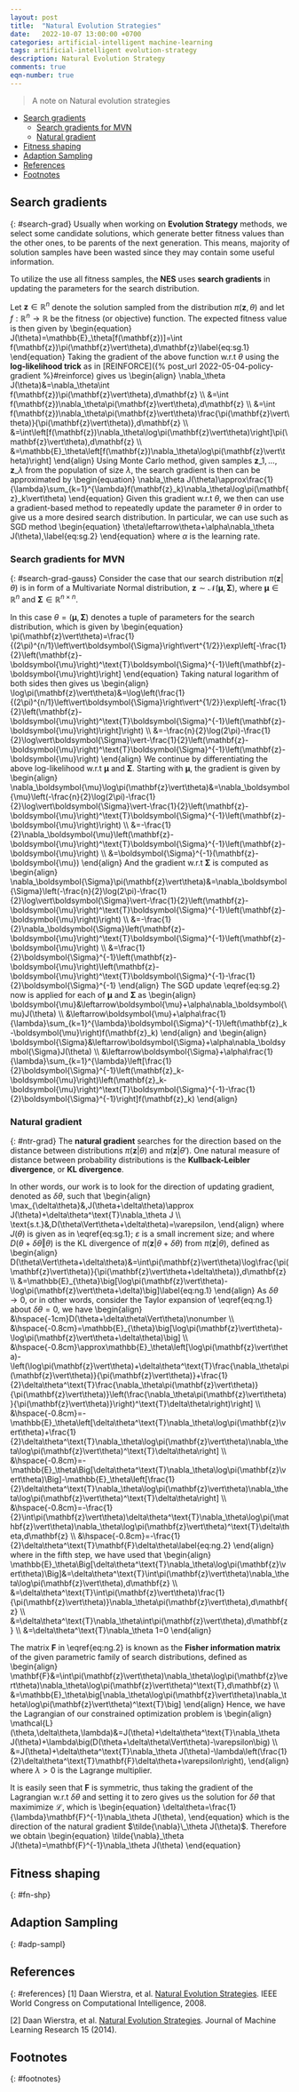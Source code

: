 ```yaml
---
layout: post
title:  "Natural Evolution Strategies"
date:   2022-10-07 13:00:00 +0700
categories: artificial-intelligent machine-learning
tags: artificial-intelligent evolution-strategy
description: Natural Evolution Strategy
comments: true
eqn-number: true
---
```

> A note on Natural evolution strategies

<!-- excerpt-end -->
- [Search gradients](#search-grad)
	- [Search gradients for MVN](search-grad-gauss)
	- [Natural gradient](ntr-grad)
- [Fitness shaping](#fn-shp)
- [Adaption Sampling](#adp-sampl)
- [References](#references)
- [Footnotes](#footnotes)

## Search gradients
{: #search-grad}
Usually when working on **Evolution Strategy** methods, we select some candidate solutions, which generate better fitness values than the other ones, to be parents of the next generation. This means, majority of solution samples have been wasted since they may contain some useful information.

To utilize the use all fitness samples, the **NES** uses **search gradients** in updating the parameters for the search distribution.

Let $\mathbf{z}\in\mathbb{R}^n$ denote the solution sampled from the distribution $\pi(\mathbf{z},\theta)$ and let $f:\mathbb{R}^n\to\mathbb{R}$ be the fitness (or objective) function. The expected fitness value is then given by
\begin{equation}
J(\theta)=\mathbb{E}\_\theta[f(\mathbf{z})]=\int f(\mathbf{z})\pi(\mathbf{z}\vert\theta)\,d\mathbf{z}\label{eq:sg.1}
\end{equation}
Taking the gradient of the above function w.r.t $\theta$ using the **log-likelihood trick** as in [REINFORCE]({% post_url 2022-05-04-policy-gradient %}#reinforce) gives us
\begin{align}
\nabla_\theta J(\theta)&=\nabla_\theta\int f(\mathbf{z})\pi(\mathbf{z}\vert\theta)\,d\mathbf{z} \\\\ &=\int f(\mathbf{z})\nabla_\theta\pi(\mathbf{z}\vert\theta)\,d\mathbf{z} \\\\ &=\int f(\mathbf{z})\nabla_\theta\pi(\mathbf{z}\vert\theta)\frac{\pi(\mathbf{z}\vert\theta)}{\pi(\mathbf{z}\vert\theta)}\,d\mathbf{z} \\\\ &=\int\left[f(\mathbf{z})\nabla_\theta\log\pi(\mathbf{z}\vert\theta)\right]\pi(\mathbf{z}\vert\theta)\,d\mathbf{z} \\\\ &=\mathbb{E}\_\theta\left[f(\mathbf{z})\nabla_\theta\log\pi(\mathbf{z}\vert\theta)\right]
\end{align}
Using Monte Carlo method, given samples $\mathbf{z}\_1,\ldots,\mathbf{z}\_\lambda$ from the population of size $\lambda$, the search gradient is then can be approximated by
\begin{equation}
\nabla_\theta J(\theta)\approx\frac{1}{\lambda}\sum_{k=1}^{\lambda}f(\mathbf{z}\_k)\nabla_\theta\log\pi(\mathbf{z}\_k\vert\theta)
\end{equation}
Given this gradient w.r.t $\theta$, we then can use a gradient-based method to repeatedly update the parameter $\theta$ in order to give us a more desired search distribution. In particular, we can use such as SGD method
\begin{equation}
\theta\leftarrow\theta+\alpha\nabla_\theta J(\theta),\label{eq:sg.2}
\end{equation}
where $\alpha$ is the learning rate.

### Search gradients for MVN
{: #search-grad-gauss}
Consider the case that our search distribution $\pi(\mathbf{z}\vert\theta)$ is in form of a Multivariate Normal  distribution, $\mathbf{z}\sim\mathcal{N}(\boldsymbol{\mu},\boldsymbol{\Sigma})$, where $\boldsymbol{\mu}\in\mathbb{R}^n$ and $\boldsymbol{\Sigma}\in\mathbb{R}^{n\times n}$.

In this case $\theta=(\boldsymbol{\mu},\boldsymbol{\Sigma})$ denotes a tuple of parameters for the search distribution, which is given by
\begin{equation}
\pi(\mathbf{z}\vert\theta)=\frac{1}{(2\pi)^{n/1}\left\vert\boldsymbol{\Sigma}\right\vert^{1/2}}\exp\left[-\frac{1}{2}\left(\mathbf{z}-\boldsymbol{\mu}\right)^\text{T}\boldsymbol{\Sigma}^{-1}\left(\mathbf{z}-\boldsymbol{\mu}\right)\right]
\end{equation}
Taking natural logarithm of both sides then gives us
\begin{align}
\log\pi(\mathbf{z}\vert\theta)&=\log\left(\frac{1}{(2\pi)^{n/1}\left\vert\boldsymbol{\Sigma}\right\vert^{1/2}}\exp\left[-\frac{1}{2}\left(\mathbf{z}-\boldsymbol{\mu}\right)^\text{T}\boldsymbol{\Sigma}^{-1}\left(\mathbf{z}-\boldsymbol{\mu}\right)\right]\right) \\\\ &=-\frac{n}{2}\log(2\pi)-\frac{1}{2}\log\vert\boldsymbol{\Sigma}\vert-\frac{1}{2}\left(\mathbf{z}-\boldsymbol{\mu}\right)^\text{T}\boldsymbol{\Sigma}^{-1}\left(\mathbf{z}-\boldsymbol{\mu}\right)
\end{align}
We continue by differentiating the above log-likelihood w.r.t $\boldsymbol{\mu}$ and $\boldsymbol{\Sigma}$. Starting with $\boldsymbol{\mu}$, the gradient is given by
\begin{align}
\nabla_\boldsymbol{\mu}\log\pi(\mathbf{z}\vert\theta)&=\nabla_\boldsymbol{\mu}\left(-\frac{n}{2}\log(2\pi)-\frac{1}{2}\log\vert\boldsymbol{\Sigma}\vert-\frac{1}{2}\left(\mathbf{z}-\boldsymbol{\mu}\right)^\text{T}\boldsymbol{\Sigma}^{-1}\left(\mathbf{z}-\boldsymbol{\mu}\right)\right) \\\\ &=-\frac{1}{2}\nabla_\boldsymbol{\mu}\left(\mathbf{z}-\boldsymbol{\mu}\right)^\text{T}\boldsymbol{\Sigma}^{-1}\left(\mathbf{z}-\boldsymbol{\mu}\right) \\\\ &=\boldsymbol{\Sigma}^{-1}(\mathbf{z}-\boldsymbol{\mu})
\end{align}
And the gradient w.r.t $\boldsymbol{\Sigma}$ is computed as
\begin{align}
\nabla_\boldsymbol{\Sigma}\pi(\mathbf{z}\vert\theta)&=\nabla_\boldsymbol{\Sigma}\left(-\frac{n}{2}\log(2\pi)-\frac{1}{2}\log\vert\boldsymbol{\Sigma}\vert-\frac{1}{2}\left(\mathbf{z}-\boldsymbol{\mu}\right)^\text{T}\boldsymbol{\Sigma}^{-1}\left(\mathbf{z}-\boldsymbol{\mu}\right)\right) \\\\ &=-\frac{1}{2}\nabla_\boldsymbol{\Sigma}\left(\mathbf{z}-\boldsymbol{\mu}\right)^\text{T}\boldsymbol{\Sigma}^{-1}\left(\mathbf{z}-\boldsymbol{\mu}\right) \\\\ &=\frac{1}{2}\boldsymbol{\Sigma}^{-1}\left(\mathbf{z}-\boldsymbol{\mu}\right)\left(\mathbf{z}-\boldsymbol{\mu}\right)^\text{T}\boldsymbol{\Sigma}^{-1}-\frac{1}{2}\boldsymbol{\Sigma}^{-1}
\end{align}
The SGD update \eqref{eq:sg.2} now is applied for each of $\boldsymbol{\mu}$ and $\boldsymbol{\Sigma}$ as
\begin{align}
\boldsymbol{\mu}&\leftarrow\boldsymbol{\mu}+\alpha\nabla_\boldsymbol{\mu}J(\theta) \\\\ &\leftarrow\boldsymbol{\mu}+\alpha\frac{1}{\lambda}\sum_{k=1}^{\lambda}\boldsymbol{\Sigma}^{-1}\left(\mathbf{z}\_k-\boldsymbol{\mu}\right)f(\mathbf{z}\_k)
\end{align}
and
\begin{align}
\boldsymbol{\Sigma}&\leftarrow\boldsymbol{\Sigma}+\alpha\nabla_\boldsymbol{\Sigma}J(\theta) \\\\ &\leftarrow\boldsymbol{\Sigma}+\alpha\frac{1}{\lambda}\sum_{k=1}^{\lambda}\left[\frac{1}{2}\boldsymbol{\Sigma}^{-1}\left(\mathbf{z}\_k-\boldsymbol{\mu}\right)\left(\mathbf{z}\_k-\boldsymbol{\mu}\right)^\text{T}\boldsymbol{\Sigma}^{-1}-\frac{1}{2}\boldsymbol{\Sigma}^{-1}\right]f(\mathbf{z}\_k)
\end{align} 

### Natural gradient
{: #ntr-grad}
The **natural gradient** searches for the direction based on the distance between distributions $\pi(\mathbf{z}\vert\theta)$ and $\pi(\mathbf{z}\vert\theta')$. One natural measure of distance between probability distributions is the **Kullback-Leibler divergence**, or **KL divergence**.

In other words, our work is to look for the direction of updating gradient, denoted as $\delta\theta$, such that
\begin{align}
\max_{\delta\theta}&\,J(\theta+\delta\theta)\approx J(\theta)+\delta\theta^\text{T}\nabla_\theta J \\\\ \text{s.t.}&\,D(\theta\Vert\theta+\delta\theta)=\varepsilon,
\end{align}
where $J(\theta)$ is given as in \eqref{eq:sg.1}; $\varepsilon$ is a small increment size; and where $D(\theta+\delta\theta\Vert\theta)$ is the KL divergence of $\pi(\mathbf{z}\vert\theta+\delta\theta)$ from $\pi(\mathbf{z}\vert\theta)$, defined as
\begin{align}
D(\theta\Vert\theta+\delta\theta)&=\int\pi(\mathbf{z}\vert\theta)\log\frac{\pi(\mathbf{z}\vert\theta)}{\pi(\mathbf{z}\vert\theta+\delta\theta)}\,d\mathbf{z} \\\\ &=\mathbb{E}\_{\theta}\big[\log\pi(\mathbf{z}\vert\theta)-\log\pi(\mathbf{z}\vert\theta+\delta)\big]\label{eq:ng.1}
\end{align}
As $\delta\theta\to 0$, or in other words, consider the Taylor expansion of \eqref{eq:ng.1} about $\delta\theta=0$, we have
\begin{align}
&\hspace{-1cm}D(\theta+\delta\theta\Vert\theta)\nonumber \\\\ &\hspace{-0.8cm}=\mathbb{E}\_{\theta}\big[\log\pi(\mathbf{z}\vert\theta)-\log\pi(\mathbf{z}\vert\theta+\delta\theta)\big] \\\\ &\hspace{-0.8cm}\approx\mathbb{E}\_\theta\left[\log\pi(\mathbf{z}\vert\theta)-\left(\log\pi(\mathbf{z}\vert\theta)+\delta\theta^\text{T}\frac{\nabla_\theta\pi(\mathbf{z}\vert\theta)}{\pi(\mathbf{z}\vert\theta)}+\frac{1}{2}\delta\theta^\text{T}\frac{\nabla_\theta\pi(\mathbf{z}\vert\theta)}{\pi(\mathbf{z}\vert\theta)}\left(\frac{\nabla_\theta\pi(\mathbf{z}\vert\theta)}{\pi(\mathbf{z}\vert\theta)}\right)^\text{T}\delta\theta\right)\right] \\\\ &\hspace{-0.8cm}=-\mathbb{E}\_\theta\left[\delta\theta^\text{T}\nabla_\theta\log\pi(\mathbf{z}\vert\theta)+\frac{1}{2}\delta\theta^\text{T}\nabla_\theta\log\pi(\mathbf{z}\vert\theta)\nabla_\theta\log\pi(\mathbf{z}\vert\theta)^\text{T}\delta\theta\right] \\\\ &\hspace{-0.8cm}=-\mathbb{E}\_\theta\Big[\delta\theta^\text{T}\nabla_\theta\log\pi(\mathbf{z}\vert\theta)\Big]-\mathbb{E}\_\theta\left[\frac{1}{2}\delta\theta^\text{T}\nabla_\theta\log\pi(\mathbf{z}\vert\theta)\nabla_\theta\log\pi(\mathbf{z}\vert\theta)^\text{T}\delta\theta\right] \\\\ &\hspace{-0.8cm}=-\frac{1}{2}\int\pi(\mathbf{z}\vert\theta)\delta\theta^\text{T}\nabla_\theta\log\pi(\mathbf{z}\vert\theta)\nabla_\theta\log\pi(\mathbf{z}\vert\theta)^\text{T}\delta\theta\,d\mathbf{z} \\\\ &\hspace{-0.8cm}=-\frac{1}{2}\delta\theta^\text{T}\mathbf{F}\delta\theta\label{eq:ng.2}
\end{align}
where in the fifth step, we have used that
\begin{align}
\mathbb{E}\_\theta\Big[\delta\theta^\text{T}\nabla_\theta\log\pi(\mathbf{z}\vert\theta)\Big]&=\delta\theta^\text{T}\int\pi(\mathbf{z}\vert\theta)\nabla_\theta\log\pi(\mathbf{z}\vert\theta)\,d\mathbf{z} \\\\ &=\delta\theta^\text{T}\int\pi(\mathbf{z}\vert\theta)\frac{1}{\pi(\mathbf{z}\vert\theta)}\nabla_\theta\pi(\mathbf{z}\vert\theta)\,d\mathbf{z} \\\\ &=\delta\theta^\text{T}\nabla_\theta\int\pi(\mathbf{z}\vert\theta)\,d\mathbf{z} \\\\ &=\delta\theta^\text{T}\nabla_\theta 1=0
\end{align}

The matrix $\mathbf{F}$ in \eqref{eq:ng.2} is known as the **Fisher information matrix** of the given parametric family of search distributions, defined as
\begin{align}
\mathbf{F}&=\int\pi(\mathbf{z}\vert\theta)\nabla_\theta\log\pi(\mathbf{z}\vert\theta)\nabla_\theta\log\pi(\mathbf{z}\vert\theta)^\text{T}\,d\mathbf{z} \\\\ &=\mathbb{E}\_\theta\big[\nabla_\theta\log\pi(\mathbf{z}\vert\theta)\nabla_\theta\log\pi(\mathbf{z}\vert\theta)^\text{T}\big]
\end{align}
Hence, we have the Lagrangian of our constrained optimization problem is
\begin{align}
\mathcal{L}(\theta,\delta\theta,\lambda)&=J(\theta)+\delta\theta^\text{T}\nabla_\theta J(\theta)+\lambda\big(D(\theta+\delta\theta\Vert\theta)-\varepsilon\big) \\\\ &=J(\theta)+\delta\theta^\text{T}\nabla_\theta J(\theta)-\lambda\left(\frac{1}{2}\delta\theta^\text{T}\mathbf{F}\delta\theta+\varepsilon\right),
\end{align}
where $\lambda>0$ is the Lagrange multiplier.

It is easily seen that $\mathbf{F}$ is symmetric, thus taking the gradient of the Lagrangian w.r.t $\delta\theta$ and setting it to zero gives us the solution for $\delta\theta$ that maximimize $\mathcal{L}$, which is
\begin{equation}
\delta\theta=\frac{1}{\lambda}\mathbf{F}^{-1}\nabla_\theta J(\theta),
\end{equation}
which is the direction of the natural gradient $\tilde{\nabla}\_\theta J(\theta)$. Therefore we obtain
\begin{equation}
\tilde{\nabla}\_\theta J(\theta)=\mathbf{F}^{-1}\nabla_\theta J(\theta)
\end{equation}

## Fitness shaping
{: #fn-shp}

## Adaption Sampling
{: #adp-sampl}

## References
{: #references}
[1] Daan Wierstra, et al. [Natural Evolution Strategies](https://people.idsia.ch/~juergen/nes2008.pdf). IEEE World Congress on Computational Intelligence, 2008.

[2] Daan Wierstra, et al. [Natural Evolution Strategies](https://www.jmlr.org/papers/volume15/wierstra14a/wierstra14a.pdf). Journal of Machine Learning Research 15 (2014).


## Footnotes
{: #footnotes}
